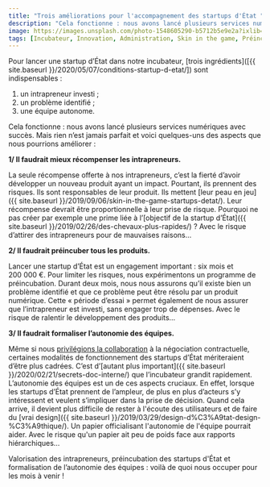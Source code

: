 ```yaml
---
title: "Trois améliorations pour l'accompagnement des startups d'État "
description: "Cela fonctionne : nous avons lancé plusieurs services numériques avec succès. Mais rien n’est jamais parfait et voici quelques-uns des aspects que nous pourrions améliorer :"
image: https://images.unsplash.com/photo-1548605290-b5712b5e9e2a?ixlib=rb-1.2.1&ixid=eyJhcHBfaWQiOjEyMDd9&auto=format&fit=crop&w=1200&q=80
tags: [Incubateur, Innovation, Administration, Skin in the game, Préincubation, Autonomie]
---
```


Pour lancer une startup d’État dans notre incubateur, [trois ingrédients]([{{ site.baseurl }}/2020/05/07/conditions-startup-d-etat/]) sont indispensables :

1. un intrapreneur investi ;
2. un problème identifié ;
3. une équipe autonome.

Cela fonctionne : nous avons lancé plusieurs services numériques avec succès. Mais rien n’est jamais parfait et voici quelques-uns des aspects que nous pourrions améliorer :

**1/ Il faudrait mieux récompenser les intrapreneurs.**

La seule récompense offerte à nos intrapreneurs, c’est la fierté d’avoir développer un nouveau produit ayant un impact. Pourtant, ils prennent des risques. Ils sont responsables de leur produit. Ils mettent [leur peau en jeu]({{ site.baseurl }}/2019/09/06/skin-in-the-game-startups-detat/). Leur récompense devrait être proportionnelle à leur prise de risque. Pourquoi ne pas créer par exemple une prime liée à l’[objectif de la startup d’État]({{ site.baseurl }}/2019/02/26/des-chevaux-plus-rapides/) ? Avec le risque d’attirer des intrapreneurs pour de mauvaises raisons…

**2/ Il faudrait préincuber tous les produits.**

Lancer une startup d’État est un engagement important : six mois et 200 000 €. Pour limiter les risques, nous expérimentons un programme de préincubation. Durant deux mois, nous nous assurons qu’il existe bien un problème identifié et que ce problème peut être résolu par un produit numérique. Cette « période d’essai » permet également de nous assurer que l’intrapreneur est investi, sans engager trop de dépenses. Avec le risque de ralentir le développement des produits…

**3/ Il faudrait formaliser l’autonomie des équipes.**

Même si nous [privilégions la collaboration](http://agilemanifesto.org/iso/fr/manifesto.html) à la négociation contractuelle, certaines modalités de fonctionnement des startups d’État mériteraient d’être plus cadrées. C’est d’[autant plus important]({{ site.baseurl }}/2020/02/21/secrets-doc-interne/) que l’incubateur grandit rapidement. L’autonomie des équipes est un de ces aspects cruciaux. En effet, lorsque les startups d’État prennent de l’ampleur, de plus en plus d’acteurs s’y intéressent et veulent s’impliquer dans la prise de décision. Quand cela arrive, il devient plus difficile de rester à l'écoute des utilisateurs et de faire du [vrai design]({{ site.baseurl }}/2019/03/29/design-d%C3%A9tat-design-%C3%A9thique/). Un papier officialisant l'autonomie de l'équipe pourrait aider. Avec le risque qu'un papier ait peu de poids face aux rapports hiérarchiques…

Valorisation des intrapreneurs, préincubation des startups d'État et formalisation de l’autonomie des équipes : voilà de quoi nous occuper pour les mois à venir !
